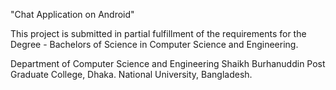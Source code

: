 "Chat Application on Android"

This project is submitted in partial fulfillment of the requirements for the Degree - Bachelors of Science in Computer Science and Engineering.

Department of Computer Science and Engineering
Shaikh Burhanuddin Post Graduate College, Dhaka.
National University, Bangladesh.
